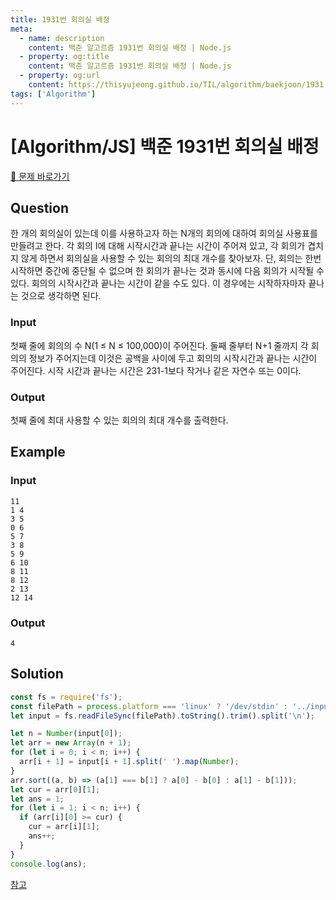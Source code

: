 ```yaml
---
title: 1931번 회의실 배정
meta:
  - name: description
    content: 백준 알고르즘 1931번 회의실 배정 | Node.js
  - property: og:title
    content: 백준 알고르즘 1931번 회의실 배정 | Node.js
  - property: og:url
    content: https://thisyujeong.github.io/TIL/algorithm/baekjoon/1931.html
tags: ['Algorithm']
---
```


# [Algorithm/JS] 백준 1931번 회의실 배정

[🔗 문제 바로가기](https://www.acmicpc.net/problem/1931)

## Question

한 개의 회의실이 있는데 이를 사용하고자 하는 N개의 회의에 대하여 회의실 사용표를 만들려고 한다. 각 회의 I에 대해 시작시간과 끝나는 시간이 주어져 있고, 각 회의가 겹치지 않게 하면서 회의실을 사용할 수 있는 회의의 최대 개수를 찾아보자. 단, 회의는 한번 시작하면 중간에 중단될 수 없으며 한 회의가 끝나는 것과 동시에 다음 회의가 시작될 수 있다. 회의의 시작시간과 끝나는 시간이 같을 수도 있다. 이 경우에는 시작하자마자 끝나는 것으로 생각하면 된다.

### Input

첫째 줄에 회의의 수 N(1 ≤ N ≤ 100,000)이 주어진다. 둘째 줄부터 N+1 줄까지 각 회의의 정보가 주어지는데 이것은 공백을 사이에 두고 회의의 시작시간과 끝나는 시간이 주어진다. 시작 시간과 끝나는 시간은 231-1보다 작거나 같은 자연수 또는 0이다.

### Output

첫째 줄에 최대 사용할 수 있는 회의의 최대 개수를 출력한다.

## Example

### Input

```
11
1 4
3 5
0 6
5 7
3 8
5 9
6 10
8 11
8 12
2 13
12 14
```

### Output

```
4
```

## Solution

```js
const fs = require('fs');
const filePath = process.platform === 'linux' ? '/dev/stdin' : '../input.txt';
let input = fs.readFileSync(filePath).toString().trim().split('\n');

let n = Number(input[0]);
let arr = new Array(n + 1);
for (let i = 0; i < n; i++) {
  arr[i + 1] = input[i + 1].split(' ').map(Number);
}
arr.sort((a, b) => (a[1] === b[1] ? a[0] - b[0] : a[1] - b[1]));
let cur = arr[0][1];
let ans = 1;
for (let i = 1; i < n; i++) {
  if (arr[i][0] >= cur) {
    cur = arr[i][1];
    ans++;
  }
}
console.log(ans);
```

[참고](https://velog.io/@ywc8851/백준-1931-회의실배정-javascript)
